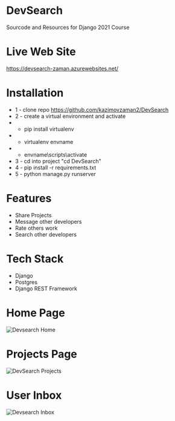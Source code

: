 # DevSearch
Sourcode and Resources for Django 2021 Course



# Live Web Site
https://devsearch-zaman.azurewebsites.net/


# Installation
* 1 - clone repo https://github.com/kazimovzaman2/DevSearch
* 2 - create a virtual environment and activate
*  - pip install virtualenv
*  - virtualenv envname
*  - envname\scripts\activate
* 3 - cd into project "cd DevSearch"
* 4 - pip install -r requirements.txt
* 5 - python manage.py runserver


# Features
* Share Projects
* Message other developers
* Rate others work
* Search other developers


# Tech Stack
* Django
* Postgres
* Django REST Framework

# Home Page
 ![Devsearch Home](https://user-images.githubusercontent.com/92586852/221362495-f0eafa97-66e2-46c2-b1ac-10f2d0d02c70.jpg)

# Projects Page
![DevSearch Projects](https://user-images.githubusercontent.com/92586852/221362512-4840596d-ff62-404d-b270-39b8110ba341.jpg)

# User Inbox
![Devsearch Inbox](https://user-images.githubusercontent.com/92586852/221362543-8bcbf483-2bab-4519-80eb-2d1eb23cfe63.png)
